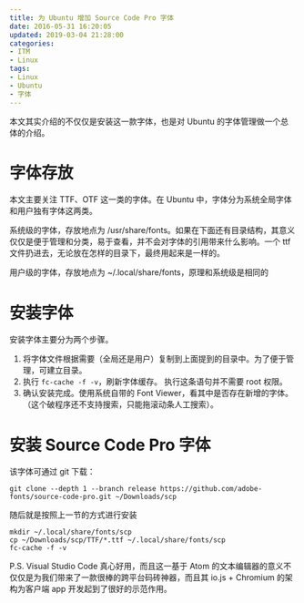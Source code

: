 ```yaml
---
title: 为 Ubuntu 增加 Source Code Pro 字体
date: 2016-05-31 16:20:05
updated: 2019-03-04 21:28:00
categories:
- ITM
- Linux
tags:
- Linux
- Ubuntu
- 字体
---
```

本文其实介绍的不仅仅是安装这一款字体，也是对 Ubuntu 的字体管理做一个总体的介绍。

<!-- more -->

# 字体存放

本文主要关注 TTF、OTF 这一类的字体。在 Ubuntu 中，字体分为系统全局字体和用户独有字体这两类。

系统级的字体，存放地点为 /usr/share/fonts。如果在下面还有目录结构，其意义仅仅是便于管理和分类，易于查看，并不会对字体的引用带来什么影响。一个 ttf 文件扔进去，无论放在怎样的目录下，最终用起来是一样的。

用户级的字体，存放地点为 ~/.local/share/fonts，原理和系统级是相同的

# 安装字体

安装字体主要分为两个步骤。

1. 将字体文件根据需要（全局还是用户）复制到上面提到的目录中。为了便于管理，可建立目录。
1. 执行 `fc-cache -f -v`，刷新字体缓存。 执行这条语句并不需要 root 权限。
1. 确认安装完成。使用系统自带的 Font Viewer，看其中是否存在新增的字体。（这个破程序还不支持搜索，只能拖滚动条人工搜索）。

# 安装 Source Code Pro 字体

该字体可通过 git 下载：

```shell
git clone --depth 1 --branch release https://github.com/adobe-fonts/source-code-pro.git ~/Downloads/scp
```

随后就是按照上一节的方式进行安装

```shell
mkdir ~/.local/share/fonts/scp
cp ~/Downloads/scp/TTF/*.ttf ~/.local/share/fonts/scp
fc-cache -f -v
```

P.S. Visual Studio Code 真心好用，而且这一基于 Atom 的文本编辑器的意义不仅仅是为我们带来了一款很棒的跨平台码砖神器，而且其 io.js + Chromium 的架构为客户端 app 开发起到了很好的示范作用。